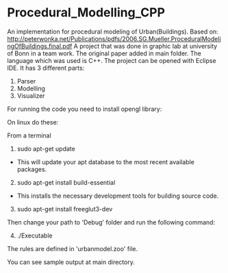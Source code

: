 # Procedural_Modelling_CPP
An implementation for procedural modeling of Urban(Buildings).
Based on:
http://peterwonka.net/Publications/pdfs/2006.SG.Mueller.ProceduralModelingOfBuildings.final.pdf
A project that was done in graphic lab at university of Bonn in a team work.
The original paper added in main folder.
The language which was used is C++.
The project can be opened with Eclipse IDE.
It has 3 different parts:

1. Parser
2. Modelling
3. Visualizer

For running the code you need to install opengl library:

On linux do these:

From a terminal

1) sudo apt-get update

- This will update your apt database to the most recent available packages.

2) sudo apt-get install build-essential

- This installs the necessary development tools for building source code.

3) sudo apt-get install freeglut3-dev

Then change your path to 'Debug' folder and run the following command:

4) ./Executable

The rules are defined in 'urbanmodel.zoo' file.

You can see sample output at main directory.


